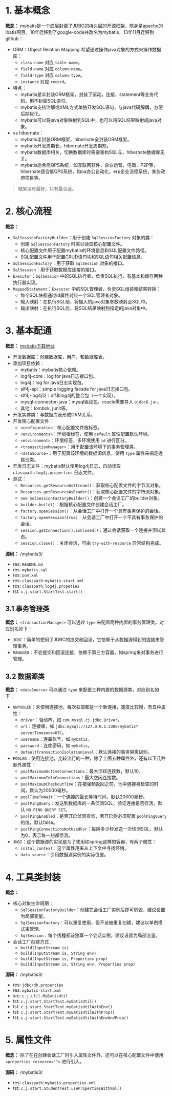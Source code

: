 # 1. 基本概念

**概念：** mybatis是一个底层封装了JDBC的持久层的开源框架，前身是apache的ibatis项目，10年迁移到了google-code并改名为mybatis，13年11月迁移到github：
- ORM：Object Relation Mapping 希望通过操作java对象的方式来操作数据库：
    - `class-name` 对应 `table-name`。
    - `field-name` 对应 `column-name`。
    - `field-type` 对应 `column-type`。
    - `instance` 对应 `record`。
- 特点：
    - mybatis是半封装ORM框架，封装了驱动，连接，statement等业务代码，但不封装SQL语句。
    - mybatis支持注解或XML方式单独开发SQL语句，与java代码解耦，方便后期优化。
    - mybatis可以将java对象映射到SQL中，也可以将SQL结果映射成java对象。
- vs hibernate：
    - mybatis半封装ORM框架，hibernate全封装ORM框架。
    - mybatis开发周期长，hibernate开发周期短。
    - mybatis数据库相关，切换数据库时需要重构SQL与，hibernate数据库无关。
    - mybatis适合高QPS系统，如互联网软件，企业运营，电商，P2P等，hibernate适合低QPS系统，如oa办公自动化，erp企业流程系统，某些政府项目等。

> 框架没有最好，只有最合适。

# 2. 核心流程

**概念：** 
- `SqlSessionFactoryBuilder`：用于创建 `SqlSessionFactory` 对象的类：
    - 创建 `SqlSessionFactory` 时需以读取核心配置文件。
    - 核心配置文件用于配置mybatis的环境信息和SQL配置文件路径。
    - SQL配置文件用于配置CRUD语句块和SQL语句相关配置信息。
- `SqlSessionFactory`：用于获取 `SqlSession` 对象的接口。
- `SqlSession`：用于获取数据库连接的接口。
- `Executor`：`SqlSession` 中的SQL执行者，负责SQL执行，有基本和缓存两种执行器实现。
- `MappedStatement`：`Executor` 中的SQL管理者，负责SQL组装和结果转换：
    - 每个SQL块都通过id属性对应一个SQL管理者对象。
    - 输入映射：在执行SQL前，将输入的java对象参数映射至SQL中。
    - 输出映射：在执行SQL后，将SQL结果映射到指定的java对象中。

# 3. 基本配通

**概念：** [mybatis下载地址](https://github.com/mybatis/mybatis-3/releases)
- 开发数据库：创建数据库，用户，和数据库表。
- 添加项目依赖：
    - mybatis：mybatis核心依赖。
    - log4j-core：log for java日志接口包。
    - log4j：log for java日志实现包。
    - slf4j-api：simple logging facade for java日志接口包。
    - slf4j-log4j12：slf和log4j的整合包（一个实现）。
    - mysql-connector-java：mysql驱动包，oracle需要导入 `ojdbc6.jar`。
    - 其他：lombok, junit等。
- 开发实体类：与数据库表形成ORM关系。
- 开发核心配置文件：
    - `<configuration`：核心配置文件根标签。
    - `<environments>`：环境根标签，使用 `default` 属性配置默认环境。
    - `<environment>`：环境标签，多环境使用 `id` 进行区分。
    - `<transactionManager>`：用于配置该环境下的事务管理类。
    - `<dataSource>`：用于配置该环境的数据源信息，使用 `type` 属性来指定连接池类。
- 开发日志文件：mybatis默认使用log4j日志，自动读取 `classpath:log4j.properties` 日志文件。
- 测试：
    - `Resources.getResourceAsStream()`：获取核心配置文件的字节流对象。
    - `Resources.getResourceAsReader()`：获取核心配置文件的字符流对象。
    - `new SqlSessionFactoryBuilder()`：创建一个会话工厂的builder对象。
    - `builder.build()`：根据核心配置文件创建会话工厂。
    - `factory.openSession()`：从会话工厂中打开一个具有事务保护的会话。
    - `factory.openSession(true)`：从会话工厂中打开一个不具有事务保护的会话。
    - `session.getConnection().isClosed()`：通过会话获取一个连接并测试状态。 
    - `session.close()`：关闭会话，可由 `try-with-resource` 异常结构完成。

**源码：** /mybatis3/
- res: `README.md`
- res: `mybatis.sql`
- res: `pom.xml`
- res: `classpath:mybatis-start.xml`
- res: `classpath:log4j.propeties`
- tst: `c.j.start.StartTest.start()`

## 3.1 事务管理类

**概念：** `<transactionManager>` 可以通过 `type` 来配置两种内置的事务管理类，对应别名如下：
- `JDBC`：简单的使用了JDBC的提交和回滚，它依赖于从数据源得到的连接来管理事务。
- `MANAGED`：不会提交和回滚连接，依赖于第三方容器，如spring来对事务进行管理。

## 3.2 数据源类

**概念：** `<dataSource>` 可以通过 `type` 来配置三种内置的数据源类，对应别名如下：
- `UNPOOLED`：未使用连接池，每次获取都是一个新连接，速度比较慢，有五种属性：
    - `driver`：驱动串，如 `com.mysql.cj.jdbc.Driver`。
    - `url`：连接串，如 `jdbc:mysql://127.0.0.1:3306/mybatis?serverTimezone=UTC`。
    - `username`：连库账号，如 `mybatis`。
    - `password`：连库密码，如 `mybatis`。
    - `defaultTransactionIsolationLevel`：默认连接的事务隔离级别。
- `POOLED`：使用连接池，比较流行的一种，除了上面五种属性外，还有以下几种额外属性：
    - `poolMaximumActiveConnections`：最大活跃连接数，默认10。
    - `poolMaximumIdleConnections`：最大空闲连接数。
    - `poolMaximumCheckoutTime`：在被强制返回之前，池中连接被检查的时间，默认为20000毫秒。
    - `poolTimeToWait`：一个连接的最长等待时间，默认20000毫秒。
    - `poolPingQuery`：发送到数据库的一条侦测SQL，验证连接是否存活，默认 `NO PING QUERY SET`。
    - `poolPingEnabled`：是否开启侦测查询，若开启则必须配置 `poolPingQuery` 的值，默认false。
    - `poolPingConnectionsNotUsedFor`：每隔多少秒发送一次侦测SQL，默认为0，表示每一刻都侦测。
- `JNDI`：这个数据源的实现是为了使用如spring这样的容器，有两个属性：
    - `inital_context`：这个属性用来从上下文中寻找环境。
    - `data_source`：引用数据源实例的实际位置。

# 4. 工具类封装

**概念：** 
- 核心对象生命周期：
    - `SqlSessionFactoryBuilder`：创建完会话工厂实例后即可销毁，建议设置为局部变量。
    - `SqlSessionFactory`：可以重复使用，但不该被重复创建，建议以单例模式来管理。
    - `SqlSession`：每个线程都该独享一个会话实例，建议设置为局部变量。
- 会话工厂创建方式：
    - `build(InputStream is)`
    - `build(InputStream is, String env)`
    - `build(InputStream is, Properties prop)`
    - `build(InputStream is, String env, Properties prop)`

**源码：** /mybatis3/
- res: `jdbc/db.properties`
- res: `mybatis-start.xml`
- src: `c.j.util.MyBatisUtil`
- tst: `c.j.start.StartTest.myBatisUtil()`
- tst: `c.j.start.StartTest.myBatisUtilWithEnv()`
- tst: `c.j.start.StartTest.myBatisUtilWithProp()`
- tst: `c.j.start.StartTest.myBatisUtilWithEnvAndProp()`

# 5. 属性文件

**概念：** 除了在在创建会话工厂时引入属性文件外，还可以在核心配置文件中使用 `<properties resource="">` 进行引入。

**源码：** /mybatis3/
- res: `classpath:mybatis-properties.xml`
- tst: `c.j.start.StudentTest.usePropertiesWithXml()`


